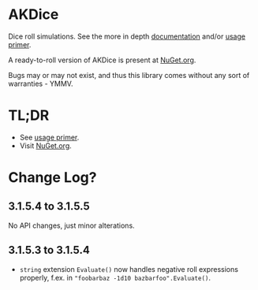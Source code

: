 # AKDice

Dice roll simulations. See the more in depth [documentation](AKDice/Doc.md) and/or [usage primer](AKDice/README.md).

A ready-to-roll version of AKDice is present at [NuGet.org](https://nuget.org/packages/AKDice).

Bugs may or may not exist, and thus this library comes without any sort of warranties - YMMV.

# TL;DR
* See [usage primer](AKDice/README.md).
* Visit [NuGet.org](https://nuget.org/packages/AKDice).

# Change Log?
## 3.1.5.4 to 3.1.5.5
No API changes, just minor alterations.
## 3.1.5.3 to 3.1.5.4
* `string` extension `Evaluate()` now handles negative roll expressions properly, f.ex. in `"foobarbaz -1d10 bazbarfoo".Evaluate()`.
